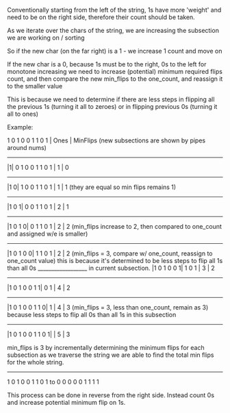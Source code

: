 Conventionally starting from the left of the string,
1s have more 'weight' and need to be on the right side, 
therefore their count should be taken.

As we iterate over the chars of the string, 
we are increasing the subsection we are working on / sorting

So if the new char (on the far right) is a 1 - we increase 1 count and move on

If the new char is a 0, because 1s must be to the right, 0s to the left for monotone increasing
we need to increase (potential) minimum required flips count,
and then compare the new min_flips to the one_count, and reassign it to the smaller value

This is because we need to determine if there are less steps 
in flipping all the previous 1s (turning it all to zeroes)
or in flipping previous 0s (turning it all to ones)

Example:

 1  0  1  0  0  1  1  0  1     | Ones | MinFlips    (new subsections are shown by pipes around nums)
___
|1| 0  1  0  0  1  1  0  1     | 1       | 0
_____
|1  0| 1  0  0  1  1  0  1     | 1       | 1      (they are equal so min flips remains 1)
_________
|1  0  1|  0  0  1  1  0  1    | 2       | 1
____________
|1  0  1  0| 0  1  1  0  1     | 2       | 2      (min_flips increase to 2, then compared to one_count and assigned w/e is smaller)
_______________
|1  0  1  0  0| 1  1  0  1     | 2       | 2      (min_flips = 3, compare w/ one_count, reassign to one_count value)
                                                            this is because it's determined to be less steps to flip all 1s than all 0s
__________________ 																		 in current subsection.
|1  0  1  0  0  1| 1  0  1     | 3       | 2
_____________________
|1  0  1  0  0  1  1| 0  1     | 4       | 2
________________________
|1  0  1  0  0  1  1  0| 1     | 4       | 3      (min_flips = 3, less than one_count, remain as 3)
                                                            because less steps to flip all 0s than all 1s in this subsection

________________________ 
|1  0  1  0  0  1  1  0 1|     | 5       | 3

min_flips is 3
by incrementally determining the minimum flips for each subsection as we traverse the string
we are able to find the total min flips for the whole string.
_     _              _
1  0  1  0  0  1  1  0 1
    to
0  0  0  0  0  1  1  1 1


This process can be done in reverse from the right side.
Instead count 0s and increase potential minimum flip on 1s.



   
